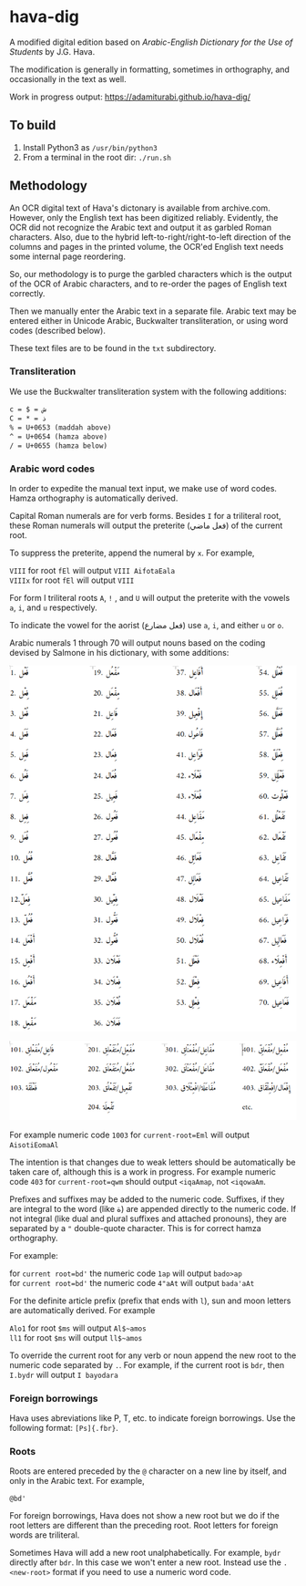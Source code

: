 # hava-dig

A modified digital edition based on *Arabic-English Dictionary for the Use of Students* by J.G. Hava.

The modification is generally in formatting, sometimes in orthography, and occasionally in the text as well.

Work in progress output: https://adamiturabi.github.io/hava-dig/

## To build

1. Install Python3 as `/usr/bin/python3`
2. From a terminal in the root dir: `./run.sh`

## Methodology

An OCR digital text of Hava's dictonary is available from archive.com. However, only the English text has been digitized reliably. Evidently, the OCR did not recognize the Arabic text and output it as garbled Roman characters. Also, due to the hybrid left-to-right/right-to-left direction of the columns and pages in the printed volume, the OCR'ed English text needs some internal page reordering.

So, our methodology is to purge the garbled characters which is the output of the OCR of Arabic characters, and to re-order the pages of English text correctly.

Then we manually enter the Arabic text in a separate file. Arabic text may be entered either in Unicode Arabic, Buckwalter transliteration, or using word codes (described below).

These text files are to be found in the `txt` subdirectory.

### Transliteration

We use the Buckwalter transliteration system with the following additions:

```
c = $ = ش
C = * = ذ
% = U+0653 (maddah above)
^ = U+0654 (hamza above)
/ = U+0655 (hamza below)
```

### Arabic word codes

In order to expedite the manual text input, we make use of word codes. Hamza orthography is automatically derived.

Capital Roman numerals are for verb forms. Besides `I` for a triliteral root, these Roman numerals will output the preterite (فعل ماضي) of the current root. 

To suppress the preterite, append the numeral by `x`. For example, 

`VIII` for root `fEl` will output `VIII AifotaEala`  
`VIIIx` for root `fEl` will output `VIII`

For form I triliteral roots `A`, `!` , and `U` will output the preterite with the vowels `a`, `i`, and `u` respectively.

To indicate the vowel for the aorist (فعل مضارع) use `a`, `i`, and either `u` or `o`.

Arabic numerals 1 through 70 will output nouns based on the coding devised by Salmone in his dictionary, with some additions:

![codes 1-70](https://raw.githubusercontent.com/adamiturabi/hava-dig/master/etc/codes1-70.png)

![codes 100+](https://raw.githubusercontent.com/adamiturabi/hava-dig/master/etc/codes100+.png)

For example numeric code `1003` for `current-root=Eml` will output `AisotiEomaAl`

The intention is that changes due to weak letters should be automatically be taken care of, although this is a work in progress. For example numeric code `403` for `current-root=qwm` should output `<iqaAmap`, not `<iqowaAm`.

Prefixes and suffixes may be added to the numeric code. Suffixes, if they are integral to the word (like ة) are appended directly to the numeric code. If not integral (like dual and plural suffixes and attached pronouns), they are separated by a `"` double-quote character. This is for correct hamza orthography. 

For example:

for `current root=bd'` the numeric code `1ap` will output `bado>ap`  
for `current root=bd'` the numeric code `4"aAt` will output `bada'aAt`  

For the definite article prefix (prefix that ends with `l`), sun and moon letters are automatically derived. For example 

`Alo1` for root `$ms` will output `Al$~amos`  
`ll1` for root `$ms` will output `ll$~amos`  

To override the current root for any verb or noun append the new root to the numeric code separated by `.`. For example, if the current root is `bdr`, then `I.bydr` will output `I bayodara`

### Foreign borrowings

Hava uses abreviations like P, T, etc. to indicate foreign borrowings. Use the following format: `[Ps]{.fbr}`.

### Roots

Roots are entered preceded by the `@` character on a new line by itself, and only in the Arabic text. For example,

```
@bd'
```

For foreign borrowings, Hava does not show a new root but we do if the root letters are different than the preceding root. Root letters for foreign words are triliteral.

Sometimes Hava will add a new root unalphabetically. For example, `bydr` directly after `bdr`. In this case we won't enter a new root. Instead use the `.<new-root>` format if you need to use a numeric word code.


